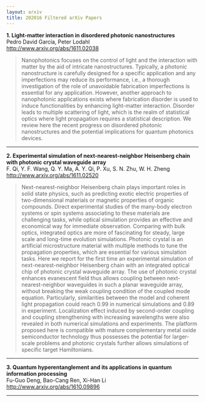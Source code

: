 ```yaml
---
layout: arxiv
title: 202016 Filtered arXiv Papers
---
```


**1.    Light-matter interaction in disordered photonic nanostructures**  
Pedro David García, Peter Lodahl  
http://www.arxiv.org/abs/1611.02038  
<blockquote>
<p>
Nanophotonics focuses on the control of light and the interaction with matter by the aid of intricate nanostructures. Typically, a photonic nanostructure is carefully designed for a specific application and any imperfections may reduce its performance, i.e., a thorough investigation of the role of unavoidable fabrication imperfections is essential for any application. However, another approach to nanophotonic applications exists where fabrication disorder is used to induce functionalities by enhancing light-matter interaction. Disorder leads to multiple scattering of light, which is the realm of statistical optics where light propagation requires a statistical description. We review here the recent progress on disordered photonic nanostructures and the potential implications for quantum photonics devices.
</p>
</blockquote>

------

**2.    Experimental simulation of next-nearest-neighbor Heisenberg chain with photonic crystal waveguide array**  
F. Qi, Y. F. Wang, Q. Y. Ma, A. Y. Qi, P. Xu, S. N. Zhu, W. H. Zheng  
http://www.arxiv.org/abs/1611.02520  
<blockquote>
<p>
Next-nearest-neighbor Heisenberg chain plays important roles in solid state physics, such as predicting exotic electric properties of two-dimensional materials or magnetic properties of organic compounds. Direct experimental studies of the many-body electron systems or spin systems associating to these materials are challenging tasks, while optical simulation provides an effective and economical way for immediate observation. Comparing with bulk optics, integrated optics are more of fascinating for steady, large scale and long-time evolution simulations. Photonic crystal is an artificial microstructure material with multiple methods to tune the propagation properties, which are essential for various simulation tasks. Here we report for the first time an experimental simulation of next-nearest-neighbor Heisenberg chain with an integrated optical chip of photonic crystal waveguide array. The use of photonic crystal enhances evanescent field thus allows coupling between next-nearest-neighbor waveguides in such a planar waveguide array, without breaking the weak coupling condition of the coupled mode equation. Particularly, similarities between the model and coherent light propagation could reach 0.99 in numerical simulations and 0.89 in experiment. Localization effect induced by second-order coupling and coupling strengthening with increasing wavelengths were also revealed in both numerical simulations and experiments. The platform proposed here is compatible with mature complementary metal oxide semiconductor technology thus possesses the potential for larger-scale problems and photonic crystals further allows simulations of specific target Hamiltonians.
</p>
</blockquote>

------

**3.    Quantum hyperentanglement and its applications in quantum information processing**  
Fu-Guo Deng, Bao-Cang Ren, Xi-Han Li  
http://www.arxiv.org/abs/1610.09896  
<blockquote>
<p>

</p>
</blockquote>

------

